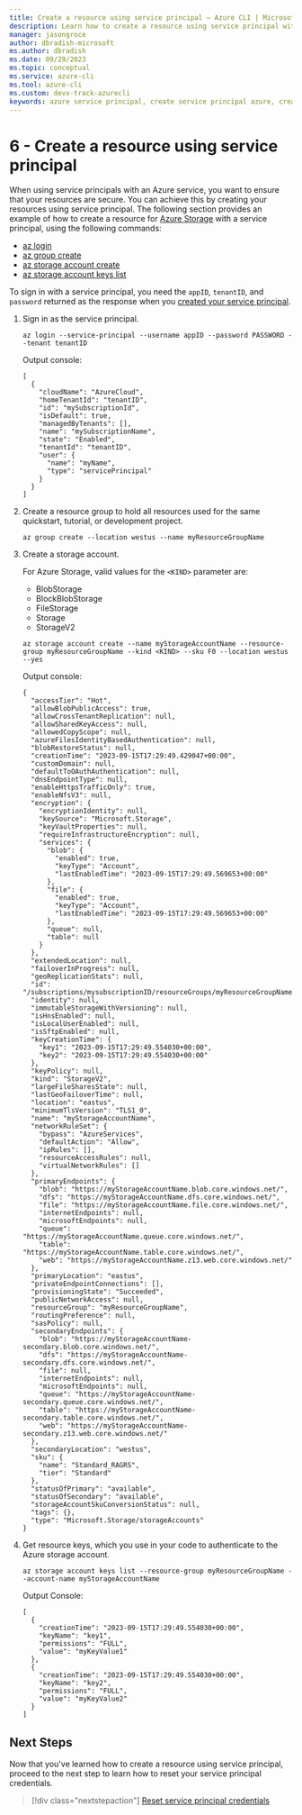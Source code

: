 ```yaml
---
title: Create a resource using service principal – Azure CLI | Microsoft Docs
description: Learn how to create a resource using service principal with Azure CLI.
manager: jasongroce
author: dbradish-microsoft
ms.author: dbradish
ms.date: 09/29/2023
ms.topic: conceptual
ms.service: azure-cli
ms.tool: azure-cli
ms.custom: devx-track-azurecli
keywords: azure service principal, create service principal azure, create service principal azure cli
---
```


# 6 - Create a resource using service principal

When using service principals with an Azure service, you want to ensure that your resources are secure. You can achieve this by creating your resources using service principal.
The following section provides an example of how to create a resource for [Azure Storage](/azure/storage/) with a service principal, using the following commands:

* [az login](/cli/azure/reference-index#az-login)
* [az group create](/cli/azure/group#az-group-create)
* [az storage account create](/cli/azure/storage/account#az-storage-account-create)
* [az storage account keys list](/cli/azure/storage/account/keys#az-storage-account-keys-list)

To sign in with a service principal, you need the `appID`, `tenantID`, and `password` returned as the response when you [created your service principal](./azure-cli-sp-tutorial-1.md).

1. Sign in as the service principal.

    ```azurecli-interactive
    az login --service-principal --username appID --password PASSWORD --tenant tenantID
    ```

    Output console:

    ```
    [
      {
        "cloudName": "AzureCloud",
        "homeTenantId": "tenantID",
        "id": "mySubscriptionId",
        "isDefault": true,
        "managedByTenants": [],
        "name": "mySubscriptionName",
        "state": "Enabled",
        "tenantId": "tenantID",
        "user": {
          "name": "myName",
          "type": "servicePrincipal"
        }
      }
    ]
    ```

2. Create a resource group to hold all resources used for the same quickstart, tutorial, or development project.

    ```azurecli-interactive
    az group create --location westus --name myResourceGroupName
    ```

3. Create a storage account.

    For Azure Storage, valid values for the `<KIND>` parameter are:

    * BlobStorage
    * BlockBlobStorage
    * FileStorage
    * Storage
    * StorageV2

    ```azurecli-interactive
    az storage account create --name myStorageAccountName --resource-group myResourceGroupName --kind <KIND> --sku F0 --location westus --yes
    ```
    
    Output console:

    ```output
    {
      "accessTier": "Hot",
      "allowBlobPublicAccess": true,
      "allowCrossTenantReplication": null,
      "allowSharedKeyAccess": null,
      "allowedCopyScope": null,
      "azureFilesIdentityBasedAuthentication": null,
      "blobRestoreStatus": null,
      "creationTime": "2023-09-15T17:29:49.429047+00:00",
      "customDomain": null,
      "defaultToOAuthAuthentication": null,
      "dnsEndpointType": null,
      "enableHttpsTrafficOnly": true,
      "enableNfsV3": null,
      "encryption": {
        "encryptionIdentity": null,
        "keySource": "Microsoft.Storage",
        "keyVaultProperties": null,
        "requireInfrastructureEncryption": null,
        "services": {
          "blob": {
            "enabled": true,
            "keyType": "Account",
            "lastEnabledTime": "2023-09-15T17:29:49.569653+00:00"
          },
          "file": {
            "enabled": true,
            "keyType": "Account",
            "lastEnabledTime": "2023-09-15T17:29:49.569653+00:00"
          },
          "queue": null,
          "table": null
        }
      },
      "extendedLocation": null,
      "failoverInProgress": null,
      "geoReplicationStats": null,
      "id": "/subscriptions/mysubscriptionID/resourceGroups/myResourceGroupName/providers/Microsoft.Storage/storageAccounts/myStorageAccountName",
      "identity": null,
      "immutableStorageWithVersioning": null,
      "isHnsEnabled": null,
      "isLocalUserEnabled": null,
      "isSftpEnabled": null,
      "keyCreationTime": {
        "key1": "2023-09-15T17:29:49.554030+00:00",
        "key2": "2023-09-15T17:29:49.554030+00:00"
      },
      "keyPolicy": null,
      "kind": "StorageV2",
      "largeFileSharesState": null,
      "lastGeoFailoverTime": null,
      "location": "eastus",
      "minimumTlsVersion": "TLS1_0",
      "name": "myStorageAccountName",
      "networkRuleSet": {
        "bypass": "AzureServices",
        "defaultAction": "Allow",
        "ipRules": [],
        "resourceAccessRules": null,
        "virtualNetworkRules": []
      },
      "primaryEndpoints": {
        "blob": "https://myStorageAccountName.blob.core.windows.net/",
        "dfs": "https://myStorageAccountName.dfs.core.windows.net/",
        "file": "https://myStorageAccountName.file.core.windows.net/",
        "internetEndpoints": null,
        "microsoftEndpoints": null,
        "queue": "https://myStorageAccountName.queue.core.windows.net/",
        "table": "https://myStorageAccountName.table.core.windows.net/",
        "web": "https://myStorageAccountName.z13.web.core.windows.net/"
      },
      "primaryLocation": "eastus",
      "privateEndpointConnections": [],
      "provisioningState": "Succeeded",
      "publicNetworkAccess": null,
      "resourceGroup": "myResourceGroupName",
      "routingPreference": null,
      "sasPolicy": null,
      "secondaryEndpoints": {
        "blob": "https://myStorageAccountName-secondary.blob.core.windows.net/",
        "dfs": "https://myStorageAccountName-secondary.dfs.core.windows.net/",
        "file": null,
        "internetEndpoints": null,
        "microsoftEndpoints": null,
        "queue": "https://myStorageAccountName-secondary.queue.core.windows.net/",
        "table": "https://myStorageAccountName-secondary.table.core.windows.net/",
        "web": "https://myStorageAccountName-secondary.z13.web.core.windows.net/"
      },
      "secondaryLocation": "westus",
      "sku": {
        "name": "Standard_RAGRS",
        "tier": "Standard"
      },
      "statusOfPrimary": "available",
      "statusOfSecondary": "available",
      "storageAccountSkuConversionStatus": null,
      "tags": {},
      "type": "Microsoft.Storage/storageAccounts"
    }
    ```

4. Get resource keys, which you use in your code to authenticate to the Azure storage account.

    ```azurecli-interactive
    az storage account keys list --resource-group myResourceGroupName --account-name myStorageAccountName
    ```

    Output Console:

    ```output
    [
      {
        "creationTime": "2023-09-15T17:29:49.554030+00:00",
        "keyName": "key1",
        "permissions": "FULL",
        "value": "myKeyValue1"
      },
      {
        "creationTime": "2023-09-15T17:29:49.554030+00:00",
        "keyName": "key2",
        "permissions": "FULL",
        "value": "myKeyValue2"
      }
    ]
    ```

## Next Steps

Now that you've learned how to create a resource using service principal, proceed to the next step to learn how to reset your service principal credentials.

> [!div class="nextstepaction"]
> [Reset service principal credentials](./azure-cli-sp-tutorial-7.md)
